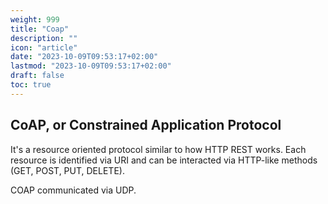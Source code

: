 ```yaml
---
weight: 999
title: "Coap"
description: ""
icon: "article"
date: "2023-10-09T09:53:17+02:00"
lastmod: "2023-10-09T09:53:17+02:00"
draft: false
toc: true
---
```


## CoAP, or Constrained Application Protocol

It's a resource oriented protocol similar to how HTTP REST works. Each resource is identified via URI and can be interacted via HTTP-like methods (GET, POST, PUT, DELETE).

COAP communicated via UDP.


